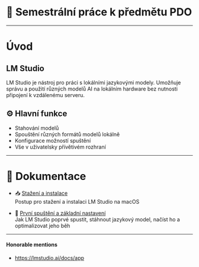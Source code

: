 # 📘 Semestrální práce k předmětu PDO

---

# Úvod

## LM Studio
LM Studio je nástroj pro práci s lokálními jazykovými modely. Umožňuje správu a použití různých modelů AI na lokálním hardware bez nutnosti připojení k vzdálenému serveru.

## ⚙️ Hlavní funkce
 - Stahování modelů
 - Spouštění různých formátů modelů lokálně
 - Konfigurace možností spuštění
 - Vše v uživatelsky přívětivém rozhraní

---

# 📄 Dokumentace

- 📥 [Stažení a instalace](./installation.md)  
  Postup pro stažení a instalaci LM Studio na macOS

- 🚀 [První spuštění a základní nastavení](./first-run.md)  
  Jak LM Studio poprvé spustit, stáhnout jazykový model, načíst ho a optimalizovat jeho běh

---

#### Honorable mentions
- https://lmstudio.ai/docs/app
